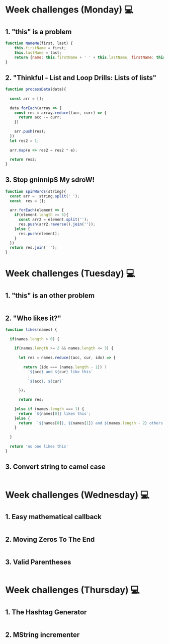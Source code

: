# Week challenges (Monday) 💻

## 1. "this" is a problem
```JavaScript
function NameMe(first, last) {
    this.firstName = first;
    this.lastName = last;
    return {name: this.firstName + ' ' + this.lastName, firstName: this.firstName, lastName: this.lastName };
}
```
## 2. "Thinkful - List and Loop Drills: Lists of lists"
```JavaScript
function processData(data){
  
  const arr = [];
  
  data.forEach(array => {
    const res = array.reduce((acc, curr) => {
      return acc -= curr;
    }) 
    
    arr.push(res);
  })
  let res2 = 1;
  
  arr.map(e => res2 = res2 * e);
  
  return res2;
}
```
## 3. Stop gninnipS My sdroW!
```JavaScript
function spinWords(string){
  const arr =  string.split(' ');
  const  res = [];
  
  arr.forEach(element => {
    if(element.length >= 5){
      const arr2 = element.split('');
      res.push(arr2.reverse().join(''));
    }else {
      res.push(element);
    }
  })
  return res.join(' ');
}
```

# Week challenges (Tuesday) 💻

## 1. "this" is an other problem
```JavaScript

```
## 2. "Who likes it?"
```JavaScript
function likes(names) {
  
  if(names.length > 0) {
    
    if(names.length >= 2 && names.length <= 3) {
      
      let res = names.reduce((acc, cur, idx) => {
  
        return (idx === (names.length - 1)) ? 
          `${acc} and ${cur} like this` 
          : 
          `${acc}, ${cur}`
        
      });

      return res;
      
    }else if (names.length === 1) {
      return `${names[0]} likes this`;
    }else {
      return  `${names[0]}, ${names[1]} and ${names.length - 2} others like this`;
    }
  
  }
  
  return 'no one likes this'
}
```
## 3. Convert string to camel case
```JavaScript

```

# Week challenges (Wednesday) 💻

## 1. Easy mathematical callback
```JavaScript

```
## 2. Moving Zeros To The End
```JavaScript

```
## 3. Valid Parentheses
```JavaScript

```

# Week challenges (Thursday) 💻

## 1. The Hashtag Generator
```JavaScript

```
## 2. MString incrementer
```JavaScript

```
